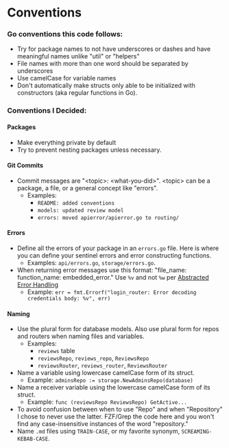 # Conventions

### Go conventions this code follows:

* Try for package names to not have underscores or dashes and have meaningful names unlike "util" or "helpers"
* File names with more than one word should be separated by underscores
* Use camelCase for variable names
* Don't automatically make structs only able to be initialized with constructors (aka regular functions in Go).

### Conventions I Decided:

#### Packages
* Make everything private by default
* Try to prevent nesting packages unless necessary.

#### Git Commits
* Commit messages are "\<topic\>: \<what-you-did\>". \<topic\> can be a package, a file, or a general concept like "errors".
    * Examples:
        * `README: added conventions`
        * `models: updated review model`
        * `errors: moved apierror/apierror.go to routing/`
    

#### Errors

* Define all the errors of your package in an `errors.go` file. Here is where you can define your sentinel errors and error constructing functions.
    * Examples: `api/errors.go`, `storage/errors.go`.
* When returning error messages use this format: "file\_name: function\_name: embedded\_error." Use `%v` and not `%w` per [Abstracted Error Handling](#abstracted-error-handling)
    * Example: `err = fmt.Errorf("login_router: Error decoding credentials body: %v", err)`

#### Naming

* Use the plural form for database models. Also use plural form for repos and routers when naming files and variables.
    * Examples:
        * `reviews` table
        * `reviewsRepo`, `reviews_repo`, `ReviewsRepo`
        * `reviewsRouter`, `reviews_router`, `ReviewsRouter`
* Name a variable using lowercase camelCase form of its struct.
    * Example: `adminsRepo := storage.NewAdminsRepo(database)`
* Name a receiver variable using the lowercase camelCase form of its struct.
    * Example: `func (reviewsRepo ReviewsRepo) GetActive...`
* To avoid confusion between when to use "Repo" and when "Repository" I chose to never use the latter. FZF/Grep the code here and you won't find any case-insensitive instances of the word "repository."
* Name `.md` files using `TRAIN-CASE`, or my favorite synonym, `SCREAMING-KEBAB-CASE`.
